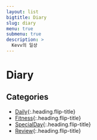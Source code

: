 ```yaml
---
layout: list
bigtitle: Diary
slug: diary
menu: true
submenu: true
description: >
  Kevv의 일상
---
```


# Diary

## Categories

* [Daily]{:.heading.flip-title} 
* [Fitness]{:.heading.flip-title} 
* [SpecialDay]{:.heading.flip-title}
* [Review]{:.heading.flip-title} 

[Daily]: /daily/
[Fitness]: /fitness/
[SpecialDay]: /specialday/
[Review]: /review/